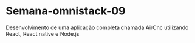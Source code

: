 # Semana-omnistack-09
Desenvolvimento de uma aplicação completa chamada AirCnc utilizando React, React native e Node.js 
